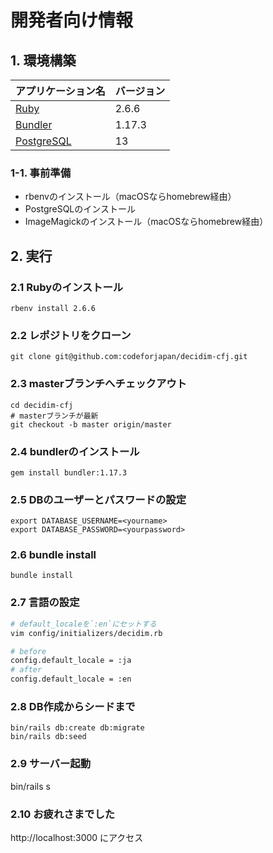 # 開発者向け情報

## 1. 環境構築


| アプリケーション名 | バージョン |
| ------- | ------- |
|[Ruby](https://www.ruby-lang.org/ja/)|2.6.6|
|[Bundler](https://bundler.io/)|1.17.3 |
|[PostgreSQL](https://www.postgresql.org/)|13 |

### 1-1. 事前準備
- rbenvのインストール（macOSならhomebrew経由）
- PostgreSQLのインストール
- ImageMagickのインストール（macOSならhomebrew経由）

## 2. 実行
### 2.1 Rubyのインストール
```
rbenv install 2.6.6
```
### 2.2 レポジトリをクローン
```
git clone git@github.com:codeforjapan/decidim-cfj.git

```
### 2.3 masterブランチへチェックアウト
```
cd decidim-cfj
# masterブランチが最新
git checkout -b master origin/master
```
### 2.4 bundlerのインストール
```
gem install bundler:1.17.3
```

### 2.5 DBのユーザーとパスワードの設定
```
export DATABASE_USERNAME=<yourname>
export DATABASE_PASSWORD=<yourpassword>
```

### 2.6 bundle install
```
bundle install
```
### 2.7 言語の設定
```bash
# default_localeを`:en`にセットする
vim config/initializers/decidim.rb

# before
config.default_locale = :ja
# after
config.default_locale = :en
```
### 2.8 DB作成からシードまで
```
bin/rails db:create db:migrate
bin/rails db:seed
```
### 2.9 サーバー起動
bin/rails s 

### 2.10 お疲れさまでした
http://localhost:3000 にアクセス
